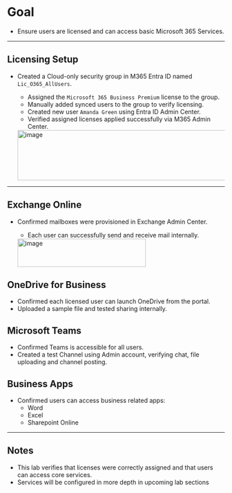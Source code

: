 # Goal
- Ensure users are licensed and can access basic Microsoft 365 Services.

---

## Licensing Setup
- Created a Cloud-only security group in M365 Entra ID named `Lic_O365_AllUsers`.
  - Assigned the `Microsoft 365 Business Premium` license to the group.
  - Manually added synced users to the group to verify licensing.
  - Created new user `Amanda Green` using Entra ID Admin Center.
  - Verified assigned licenses applied successfully via M365 Admin Center.

  <img width="825" height="116" alt="image" src="https://github.com/user-attachments/assets/81872b54-deb3-4b58-ab8f-0e5f814c3202" />


---

## Exchange Online
- Confirmed mailboxes were provisioned in Exchange Admin Center.
  - Each user can successfully send and receive mail internally.

  <img width="297" height="65" alt="image" src="https://github.com/user-attachments/assets/5d9b4f68-be8c-43f2-ab2c-3294dd7dacca" />

## OneDrive for Business
- Confirmed each licensed user can launch OneDrive from the portal.
- Uploaded a sample file and tested sharing internally.

## Microsoft Teams
- Confirmed Teams is accessible for all users.
- Created a test Channel using Admin account, verifying chat, file uploading and channel posting.

## Business Apps
- Confirmed users can access business related apps:
    - Word
    - Excel
    - Sharepoint Online

---

 ## Notes
 - This lab verifies that licenses were correctly assigned and that users can access core services.
 - Services will be configured in more depth in upcoming lab sections

